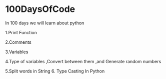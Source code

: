 # 100DaysOfCode

In 100 days we will learn about python 

1.Print Function

2.Comments 

3.Variables

4.Type of variables ,Convert between them ,and Generate random numbers

5.Split words in String 
6. Type Casting In Python

